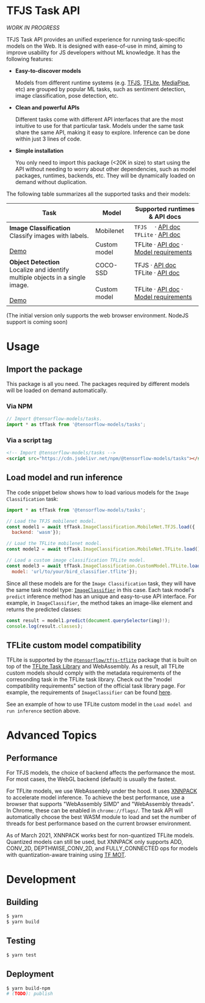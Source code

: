 # TFJS Task API

_WORK IN PROGRESS_

TFJS Task API provides an unified experience for running task-specific models
on the Web. It is designed with ease-of-use in mind, aiming to improve usability
for JS developers without ML knowledge. It has the following features:

- **Easy-to-discover models**

  Models from different runtime systems (e.g. [TFJS][tfjs], [TFLite][tflite],
  [MediaPipe][mediapipe], etc) are grouped by popular ML tasks, such as
  sentiment detection, image classification, pose detection, etc.

- **Clean and powerful APIs**

  Different tasks come with different API interfaces that are the most intuitive
  to use for that particular task. Models under the same task share the same
  API, making it easy to explore. Inference can be done within just 3 lines of
  code.

- **Simple installation**

  You only need to import this package (<20K in size) to start using the API
  without needing to worry about other dependencies, such as model packages,
  runtimes, backends, etc. They will be dynamically loaded on demand without
  duplication.

The following table summarizes all the supported tasks and their models:

<table>
  <thead>
    <tr>
      <th>Task</th>
      <th>Model</th>
      <th>Supported runtimes & API docs</th>
    </tr>
  </thead>
  <tbody>
    <!-- Image classification -->
    <tr>
      <td rowspan="2">
        <b>Image Classification</b>
        <br>
        Classify images with labels.
        <br>
        <br>
        <a href="https://codepen.io/jinjingforever/pen/VwPOePq">Demo</a>
      </td>
      <td>Mobilenet</td>
      <td>
        <div>
          <span><code>TFJS  </code></span>
          <span>·</span>
          <a href="#">API doc</a>
        </div>
        <div>
          <span><code>TFLite</code></span>
          <span>·</span>
          <a href="#">API doc</a>
        </div>
      </td>
    </tr>
    <tr>
      <td>Custom model</td>
      <td>
        <div>
          <span>TFLite</span>
          <span>·</span>
          <a href="#">API doc</a>
          <span>·</span>
          <a href="https://www.tensorflow.org/lite/inference_with_metadata/task_library/image_classifier#model_compatibility_requirements">Model requirements</a>
        </div>
      </td>
    </tr>
    <!-- Object detection -->
    <tr>
      <td rowspan="2">
        <b>Object Detection</b>
        <br>
        Localize and identify multiple objects in a single image.
        <br>
        <br>
        <a href="https://codepen.io/jinjingforever/pen/PopPPXo">Demo</a>
      </td>
      <td>COCO-SSD</td>
      <td>
        <div>
          <span>TFJS</span>
          <span>·</span>
          <a href="#">API doc</a>
        </div>
        <div>
          <span>TFLite</span>
          <span>·</span>
          <a href="#">API doc</a>
        </div>
      </td>
    </tr>
    <tr>
      <td>Custom model</td>
      <td>
        <div>
          <span>TFLite</span>
          <span>·</span>
          <a href="#">API doc</a>
          <span>·</span>
          <a href="https://www.tensorflow.org/lite/inference_with_metadata/task_library/object_detector#model_compatibility_requirements">Model requirements</a>
        </div>
      </td>
    </tr>
  </tbody>
</table>

(The initial version only supports the web browser environment. NodeJS support is
coming soon)


# Usage

## Import the package

This package is all you need. The packages required by different models will be
loaded on demand automatically.

### Via NPM

```js
// Import @tensorflow-models/tasks.
import * as tfTask from '@tensorflow-models/tasks';
```

### Via a script tag

```html
<!-- Import @tensorflow-models/tasks -->
<script src="https://cdn.jsdelivr.net/npm/@tensorflow-models/tasks"></script>
```

## Load model and run inference

The code snippet below shows how to load various models for the
`Image Classification` task:

```js
import * as tfTask from '@tensorflow-models/tasks';

// Load the TFJS mobilenet model.
const model1 = await tfTask.ImageClassification.MobileNet.TFJS.load({
  backend: 'wasm'});

// Load the TFLite mobilenet model.
const model2 = await tfTask.ImageClassification.MobileNet.TFLite.load();

// Load a custom image classification TFLite model.
const model3 = await tfTask.ImageClassification.CustomModel.TFLite.load({
  model: 'url/to/your/bird_classifier.tflite'});
```

Since all these models are for the `Image Classification` task, they will have
the same task model type: [`ImageClassifier`][image classifier interface] in
this case. Each task model's `predict` inference method has an unique and
easy-to-use API interface. For example, in `ImageClassifier`, the method takes an
image-like element and returns the predicted classes:

```js
const result = model1.predict(document.querySelector(img)!);
console.log(result.classes);
```

## TFLite custom model compatibility

TFLite is supported by the [`@tensorflow/tfjs-tflite`][tfjs-tflite] package that
is built on top of the [TFLite Task Library][tflite task library] and
WebAssembly. As a result, all TFLite custom models should comply with the
metadata requirements of the corresonding task in the TFLite task library.
Check out the "model compatibility requirements" section of the official task
library page. For example, the requirements of `ImageClassifier` can be found
[here][req].

See an example of how to use TFLite custom model in the `Load model and run
inference` section above.

# Advanced Topics

## Performance

For TFJS models, the choice of backend affects the performance the most.
For most cases, the WebGL backend (default) is usually the fastest.

For TFLite models, we use WebAssembly under the hood. It uses [XNNPACK][xnnpack]
to accelerate model inference. To achieve the best performance, use a browser
that supports "WebAssembly SIMD" and "WebAssembly threads". In Chrome, these can
be enabled in `chrome://flags/`. The task API will automatically choose the best
WASM module to load and set the number of threads for best performance based on
the current browser environment.

As of March 2021, XNNPACK works best for non-quantized TFLite models. Quantized
models can still be used, but XNNPACK only supports ADD, CONV_2D,
DEPTHWISE_CONV_2D, and FULLY_CONNECTED ops for models with quantization-aware
training using [TF MOT][mot].

# Development

## Building

```sh
$ yarn
$ yarn build
```

## Testing

```sh
$ yarn test
```

## Deployment
```sh
$ yarn build-npm
# (TODO): publish
```

[tfjs]: https://github.com/tensorflow/tfjs
[tflite]: https://www.tensorflow.org/lite
[mediapipe]: https://github.com/google/mediapipe
[req]: https://www.tensorflow.org/lite/inference_with_metadata/task_library/image_classifier#model_compatibility_requirements
[tfjs-tflite]: https://github.com/tensorflow/tfjs/tree/master/tfjs-tflite
[tflite task library]: https://www.tensorflow.org/lite/inference_with_metadata/task_library/overview
[xnnpack]: https://github.com/google/XNNPACK
[mot]: https://www.tensorflow.org/model_optimization/api_docs/python/tfmot
[image classifier interface]: https://github.com/tensorflow/tfjs-models/blob/master/tasks/src/tasks/image_classification/common.ts
